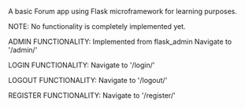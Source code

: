 A basic Forum app using Flask microframework for learning purposes.

NOTE: No functionality is completely implemented yet.

ADMIN FUNCTIONALITY:
Implemented from flask_admin
Navigate to '/admin/' 

LOGIN FUNCTIONALITY:
Navigate to '/login/'

LOGOUT FUNCTIONALITY:
Navigate to '/logout/'

REGISTER FUNCTIONALITY:
Navigate to '/register/'
